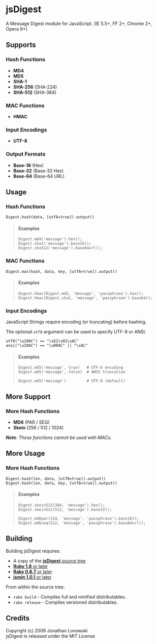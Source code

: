 jsDigest
===

A Message Digest module for JavaScript. (IE 5.5+, FF 2+, Chrome 2+, Opera 9+)


Supports
---

### Hash Functions ###

 * **MD4**
 * **MD5**
 * **SHA-1**
 * **SHA-256** (SHA-224)
 * **SHA-512** (SHA-384)

### MAC Functions ###

 * **HMAC**

### Input Encodings ###

 * **UTF-8**

### Output Formats ###

 * **Base-16** (Hex)
 * **Base-32** (Base-32 Hex)
 * **Base-64** (Base-64 URL)


Usage
---

### Hash Functions ###

    Digest.hash(data, [utf8=true]).output()

> #### Examples ####
> 
>     Digest.md4('message').hex();
>     Digest.sha1('message').base16();
>     Digest.sha512('message').base64url();


### MAC Functions ###

    Digest.mac(hash, data, key, [utf8=true]).output()

> #### Examples ####
> 
>     Digest.hmac(Digest.md5, 'message', 'passphrase').hex();
>     Digest.hmac(Digest.sha1, 'message', 'passphrase').base64();


### Input Encodings ###

JavaScript Strings require encoding (or truncating) before hashing.

The optional `utf8` argument can be used to specify UTF-8 or ANSI.

    utf8("\u20AC") == "\xE2\x82\xAC"
    ansi("\u20AC") == "\u00AC" || "\xAC"

> #### Examples ####
>
>     Digest.md5('message', true)   # UTF-8 encoding
>     Digest.md5('message', false)  # ANSI truncation
>     
>     Digest.md5('message')         # UTF-8 (default)


More Support
---

### More Hash Functions ###

 * **MD6** (PAR / SEQ)
 * **Skein** (256 / 512 / 1024)

***Note**: These functions cannot be used with MACs.*


More Usage
---

### More Hash Functions ###

    Digest.hash(len, data, [utf8=true]).output()
    Digest.hash(len, data, key, [utf8=true]).output()

> #### Examples ####
> 
>     Digest.skein512(384, 'message').hex();
>     Digest.skein512(512, 'message').base32();
>     
>     Digest.md6par(224, 'message', 'passphrase').base16();
>     Digest.md6seq(512, 'message', 'passphrase').base64url();


Building
----

Building jsDigest requires:

 * A copy of the [**jsDigest** source tree](http://github.com/coiscir/jsdigest)
 * [**Ruby 1.8** or later](http://ruby-lang.org/)
 * [**Rake 0.8.7** or later](http://rake.rubyforge.org/)
 * [**jsmin 1.0.1** or later](http://rubyforge.org/projects/riposte/)

From within the source tree:

 * `rake build` - Compiles full and minified distributables.
 * `rake release` - Compiles versioned distributables.


Credits
----

Copyright (c) 2009 Jonathan Lonowski  
jsDigest is released under the MIT License
